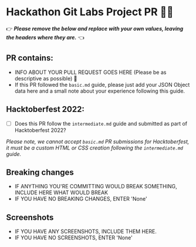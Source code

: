 # Hackathon Git Labs Project PR 🎉🎉

👉 _**Please remove the below and replace with your own values, leaving the headers where they are.**_ 👈

## PR contains:
- INFO ABOUT YOUR PULL REQUEST GOES HERE (Please be as descriptive as possible) 🤜
- If this PR followed the `basic.md` guide, please just add your JSON Object data here and a small note about your experience following this guide.

## Hacktoberfest 2022:
- [ ] Does this PR follow the `intermediate.md` guide and submitted as part of Hacktoberfest 2022?

_Please note, we cannot accept `basic.md` PR submissions for Hacktoberfest, it must be a custom HTML or CSS creation following the `intermediate.md` guide._

## Breaking changes
- IF ANYTHING YOU'RE COMMITTING WOULD BREAK SOMETHING, INCLUDE HERE WHAT WOULD BREAK
- IF YOU HAVE NO BREAKING CHANGES, ENTER 'None'

## Screenshots
- IF YOU HAVE ANY SCREENSHOTS, INCLUDE THEM HERE.
- IF YOU HAVE NO SCREENSHOTS, ENTER 'None'